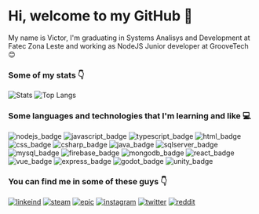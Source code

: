 ﻿# Hi, welcome to my GitHub 👋
My name is Victor, I'm graduating in Systems Analisys and Development at Fatec Zona Leste and working as NodeJS Junior developer at GrooveTech 😊

### **Some of my stats** :point_down:

![Stats](https://github-readme-stats.vercel.app/api?username=BikutaDesu&count_private=false&show_icons=true&theme=dracula&locale=en&line_height=20) ![Top Langs](https://github-readme-stats.vercel.app/api/top-langs/?username=BikutaDesu&layout=compact&count_private=true&theme=dracula&locale=en)

### **Some languages and technologies that I'm learning and like** :computer:

![nodejs_badge]
![javascript_badge]
![typescript_badge]
![html_badge]
![css_badge]
![csharp_badge]
![java_badge]
![sqlserver_badge]
![mysql_badge]
![firebase_badge]
![mongodb_badge]
![react_badge]
![vue_badge]
![express_badge]
![godot_badge]
![unity_badge]

### **You can find me in some of these guys** :point_down: 

[![linkeind][linkedin_badge]](https://www.linkedin.com/in/victor-neves99/) 
[![steam][steam_badge]](https://steamcommunity.com/id/bikuta_desu)
[![epic][epic_badge]](https://epicgames.com)
[![instagram][instagram_badge]](https://www.instagram.com/neves_v42/)
[![twitter][twitter_badge]](https://www.twitter.com/neves_v42)
[![reddit][reddit_badge]](https://www.reddit.com/user/BikutaDesu)

[nodejs_badge]: https://img.shields.io/badge/node.js%20-%23323330.svg?&style=for-the-badge&logo=node.js
[javascript_badge]: https://img.shields.io/badge/javascript%20-%23323330.svg?&style=for-the-badge&logo=javascript&logoColor=%23F7DF1E
[typescript_badge]: https://img.shields.io/badge/typescript%20-%23323330.svg?&style=for-the-badge&logo=typescript&logoColor=%blue
[html_badge]: https://img.shields.io/badge/html%20-%23323330.svg?&style=for-the-badge&logo=html5
[css_badge]: https://img.shields.io/badge/css%20-%23323330.svg?&style=for-the-badge&logo=css3&logoColor=blue
[csharp_badge]: https://img.shields.io/badge/Csharp%20-%23323330.svg?&style=for-the-badge&logo=csharp
[java_badge]: https://img.shields.io/badge/java%20-%23323330.svg?&style=for-the-badge&logo=java
[sqlserver_badge]: https://img.shields.io/badge/mssql%20-%23323330.svg?&style=for-the-badge&logo=microsoftsqlserver
[mysql_badge]: https://img.shields.io/badge/mysql%20-%23323330.svg?&style=for-the-badge&logo=mysql
[firebase_badge]: https://img.shields.io/badge/firebase%20-%23323330.svg?&style=for-the-badge&logo=firebase
[mongodb_badge]: https://img.shields.io/badge/mongodb%20-%23323330.svg?&style=for-the-badge&logo=mongodb
[react_badge]: https://img.shields.io/badge/react%20-%23323330.svg?&style=for-the-badge&logo=react
[vue_badge]: https://img.shields.io/badge/vue%20-%23323330.svg?&style=for-the-badge&logo=vue.js
[express_badge]: https://img.shields.io/badge/express%20-%23323330.svg?&style=for-the-badge&logo=express
[godot_badge]: https://img.shields.io/badge/godot%20-%23323330.svg?&style=for-the-badge&logo=godotengine
[unity_badge]: https://img.shields.io/badge/unity%20-%23323330.svg?&style=for-the-badge&logo=unity

[epic_badge]: https://img.shields.io/static/v1?style=flat&logo=epicgames&label=epic&color=111111&message=bikuta_desu
[linkedin_badge]: https://img.shields.io/static/v1?style=flat&logo=linkedin&label=linkedin&color=0077B5&message=victor-neves99
[steam_badge]: https://img.shields.io/static/v1?style=flat&logo=steam&label=steam&color=000000&message=bikuta_desu
[instagram_badge]: https://img.shields.io/static/v1?style=flat&logo=instagram&label=instagram&color=E4405F&message=neves_v42
[twitter_badge]: https://img.shields.io/static/v1?style=flat&logo=twitter&label=twitter&color=0077B5&message=neves_v42
[reddit_badge]: https://img.shields.io/static/v1?style=flat&logo=reddit&label=reddit&color=ff6600&message=BikutaDesu

